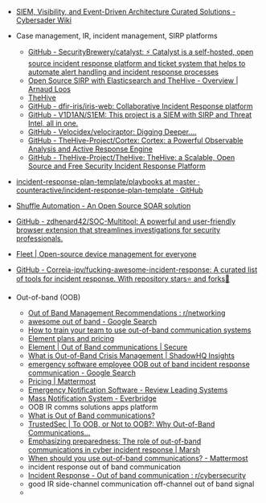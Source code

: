 

- [SIEM, Visibility, and Event-Driven Architecture Curated Solutions - Cybersader Wiki](https://base.cybersader.com/%F0%9F%93%81+98+-+ARCHIVE/GradSchoolProjects/SIEM+Framework/Solution+%26+Architecture+Curation/SIEM%2C+Visibility%2C+and+Event-Driven+Architecture+Curated+Solutions#Security-Focused+Analytics+Platforms+(SIEM%2C+SIRP))
- Case management, IR, incident management, SIRP platforms
    - [GitHub - SecurityBrewery/catalyst: ⚡️ Catalyst is a self-hosted, open source incident response platform and ticket system that helps to automate alert handling and incident response processes](https://github.com/SecurityBrewery/catalyst)
    - [Open Source SIRP with Elasticsearch and TheHive - Overview | Arnaud Loos](https://arnaudloos.com/2019/open-source-sirp-overview/)
    - [TheHive](https://strangebee.com/thehive/)
    - [GitHub - dfir-iris/iris-web: Collaborative Incident Response platform](https://github.com/dfir-iris/iris-web)
    - [GitHub - V1D1AN/S1EM: This project is a SIEM with SIRP and Threat Intel, all in one.](https://github.com/V1D1AN/S1EM)
    - [GitHub - Velocidex/velociraptor: Digging Deeper....](https://github.com/Velocidex/velociraptor)
    - [GitHub - TheHive-Project/Cortex: Cortex: a Powerful Observable Analysis and Active Response Engine](https://github.com/TheHive-Project/cortex)
    - [GitHub - TheHive-Project/TheHive: TheHive: a Scalable, Open Source and Free Security Incident Response Platform](https://github.com/TheHive-Project/TheHive)
- [incident-response-plan-template/playbooks at master · counteractive/incident-response-plan-template · GitHub](https://github.com/counteractive/incident-response-plan-template/tree/master/playbooks)
- [Shuffle Automation - An Open Source SOAR solution](https://shuffler.io/)
- [GitHub - zdhenard42/SOC-Multitool: A powerful and user-friendly browser extension that streamlines investigations for security professionals.](https://github.com/zdhenard42/SOC-Multitool)
- [Fleet | Open-source device management for everyone](https://fleetdm.com/)
- [GitHub - Correia-jpv/fucking-awesome-incident-response: A curated list of tools for incident response. With repository stars⭐ and forks🍴](https://github.com/Correia-jpv/fucking-awesome-incident-response?tab=readme-ov-file#all-in-one-tools)

- Out-of-band (OOB)
    - [Out of Band Management Recommendations : r/networking](https://www.reddit.com/r/networking/comments/1df1f1s/out_of_band_management_recommendations/)
    - [awesome out of band - Google Search](https://www.google.com/search?q=awesome+out+of+band)
    - [How to train your team to use out-of-band communication systems](https://mattermost.com/blog/out-of-band-communication-training/)
    - [Element plans and pricing](https://element.io/pricing)
    - [Element | Out of Band communications | Secure](https://element.io/solutions/out-of-band-communications)
    - [What is Out-of-Band Crisis Management | ShadowHQ Insights](https://www.shadowhq.io/what-is-out-of-band-crisis-management/#:~:text=Out%2Dof%2DBand%20Crisis%20Management%20is%20invaluable%20in%20various%20scenarios,the%20integrity%20of%20their%20strategies.)
    - [emergency software employee OOB out of band incident response communication - Google Search](https://www.google.com/search?q=emergency+software+employee+OOB+out+of+band+incident+response+communication)
    - [Pricing | Mattermost](https://mattermost.com/pricing/)
    - [Emergency Notification Software - Review Leading Systems](https://www.capterra.com/sem-compare/emergency-notification-software/)
    - [Mass Notification System - Everbridge](https://www.everbridge.com/products/mass-notification-and-incident-communications/)
    - OOB IR comms solutions apps platform
    - [What is Out of Band communications?](https://element.io/blog/what-is-out-of-band-communications/)
    - [TrustedSec | To OOB, or Not to OOB?: Why Out-of-Band Communications…](https://trustedsec.com/blog/to-oob-or-not-to-oob-why-out-of-band-communications-are-essential-for-incident-response)
    - [Emphasizing preparedness: The role of out-of-band communications in cyber incident response | Marsh](https://www.marsh.com/en/services/cyber-risk/insights/the-role-of-out-of-band-communications-in-cyber-incident-response.html)
    - [When should you use out-of-band communications? - Mattermost](https://mattermost.com/blog/when-to-use-out-of-band-communications/)
    - incident response out of band communication
    - [Incident Response - Out of band communication : r/cybersecurity](https://www.reddit.com/r/cybersecurity/comments/10pd95b/incident_response_out_of_band_communication/)
    - good IR side-channel communication off-channel out of band signal
    - 